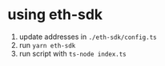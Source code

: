 # using eth-sdk

1. update addresses in `./eth-sdk/config.ts`
2. run `yarn eth-sdk`
3. run script with `ts-node index.ts`
